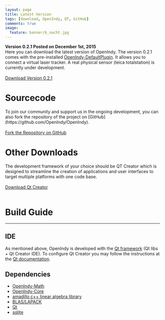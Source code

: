 ```yaml
---
layout: page
title: Latest Version
tags: [download, OpenIndy, QT, GitHub]
comments: true
image:
  feature: banner/b_nacht.jpg
---
```

<b>Version 0.2.1 Posted on December 1st, 2015</b>
<br>Here you can download the latest version of OpenIndy. The version 0.2.1 comes with the pre-installed [OpenIndy-DefaultPlugin](https://github.com/OpenIndy/OpenIndy-DefaultPlugin). It allows you to connect a virtual laser tracker. A real physical sensor (leica totalstation) is currently under development.
<br><br>
<a markdown="0" href="https://github.com/OpenIndy/OpenIndy/releases" class="btn btn-success">Download Version 0.2.1</a>
<h1>Sourcecode</h1>
To join our community and support us in the ongoing development, you can also fork the repository of the project on [GitHub](https://github.com/OpenIndy/OpenIndy).
<br><br>
<a markdown="0" href="https://github.com/OpenIndy/OpenIndy" class="btn btn-info">Fork the Repository on GitHub</a>
<h1>Other Downloads</h1>
The development framework of your choice should be QT Creator which is designed to streamline the creation of applications and user interfaces to target multiple platforms with one code base.
<br><br>
<a markdown="0" href="http://qt-project.org/downloads" class="btn btn-info">Download Qt Creator</a>
<br><br>

Build Guide
====

----

IDE
----
As mentioned above, OpenIndy is developed with the [Qt framework](http://qt-project.org/downloads) (Qt libs + Qt Creator IDE).
To configure Qt Creator you may follow the instructions at the [Qt documentation](http://qt-project.org/doc/qtcreator-3.0/creator-configuring.html).

Dependencies
------------

- [OpenIndy-Math](https://github.com/OpenIndy/OpenIndy-Math)
- [OpenIndy-Core](https://github.com/OpenIndy/OpenIndy-Core)
- [amadillo c++ linear algebra library](http://arma.sourceforge.net)
- [BLAS/LAPACK](http://www.netlib.org/lapack/)
- [Qt](http://qt-project.org)
- [sqlite](https://sqlite.org)
